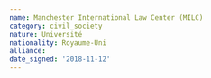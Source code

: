 ```yaml
---
name: Manchester International Law Center (MILC)
category: civil_society
nature: Université
nationality: Royaume-Uni
alliance: 
date_signed: '2018-11-12'
---
```

    